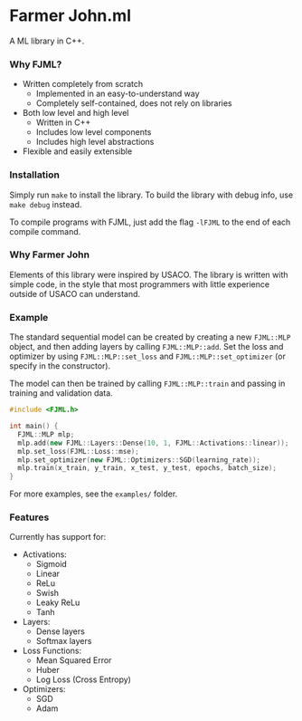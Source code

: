 # Farmer John.ml

A ML library in C++.

### Why FJML?

- Written completely from scratch
  - Implemented in an easy-to-understand way
  - Completely self-contained, does not rely on libraries
- Both low level and high level
  - Written in C++
  - Includes low level components
  - Includes high level abstractions
- Flexible and easily extensible

### Installation

Simply run `make` to install the library. To build the library
with debug info, use `make debug` instead.

To compile programs with FJML, just add the flag `-lFJML` to the end of each compile command.

### Why Farmer John

Elements of this library were inspired by USACO. The library is written with
simple code, in the style that most programmers with little experience outside
of USACO can understand.

### Example

The standard sequential model can be created by creating a new `FJML::MLP`
object, and then adding layers by calling `FJML::MLP::add`. Set the loss and
optimizer by using `FJML::MLP::set_loss` and `FJML::MLP::set_optimizer` (or
specify in the constructor).

The model can then be trained by calling `FJML::MLP::train` and passing in
training and validation data.

```cpp
#include <FJML.h>

int main() {
  FJML::MLP mlp;
  mlp.add(new FJML::Layers::Dense(10, 1, FJML::Activations::linear));
  mlp.set_loss(FJML::Loss::mse);
  mlp.set_optimizer(new FJML::Optimizers::SGD(learning_rate));
  mlp.train(x_train, y_train, x_test, y_test, epochs, batch_size);
}
```

For more examples, see the `examples/` folder.

### Features

Currently has support for:

- Activations:
  - Sigmoid
  - Linear
  - ReLu
  - Swish
  - Leaky ReLu
  - Tanh
- Layers:
  - Dense layers
  - Softmax layers
- Loss Functions:
  - Mean Squared Error
  - Huber
  - Log Loss (Cross Entropy)
- Optimizers:
  - SGD
  - Adam
